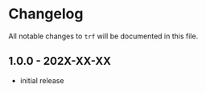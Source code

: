# Changelog

All notable changes to `trf` will be documented in this file.

## 1.0.0 - 202X-XX-XX

- initial release
